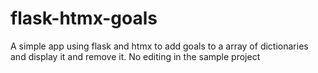 # flask-htmx-goals
A simple app using flask and htmx to add goals to a array of dictionaries and display it and remove it. No editing in the sample project
